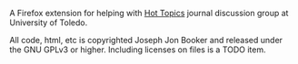 A Firefox extension for helping with [Hot Topics](http://astrohottopics.wordpress.com/) journal discussion group at University of Toledo.

All code, html, etc is copyrighted Joseph Jon Booker and released under the GNU GPLv3 or higher. Including licenses on files is a TODO item.
